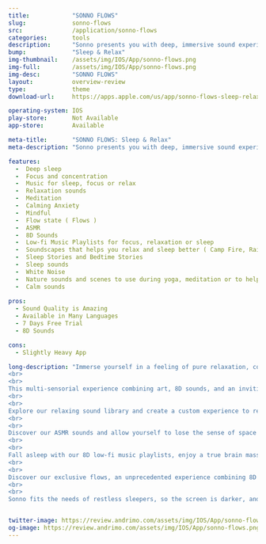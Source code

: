 ```yaml
---
title:            "SONNO FLOWS"
slug:             sonno-flows
src:              /application/sonno-flows
categories:       tools
description:      "Sonno presents you with deep, immersive sound experiences."
bump:             "Sleep & Relax"
img-thumbnail:    /assets/img/IOS/App/sonno-flows.png
img-full:         /assets/img/IOS/App/sonno-flows.png
img-desc:         "SONNO FLOWS"
layout:           overview-review
type:             theme
download-url:     https://apps.apple.com/us/app/sonno-flows-sleep-relax/id1484570125

operating-system: IOS
play-store:       Not Available
app-store:        Available

meta-title:       "SONNO FLOWS: Sleep & Relax"
meta-description: "Sonno presents you with deep, immersive sound experiences."

features:
  -  Deep sleep
  -  Focus and concentration
  -  Music for sleep, focus or relax
  -  Relaxation sounds
  -  Meditation
  -  Calming Anxiety
  -  Mindful
  -  Flow state ( Flows )
  -  ASMR
  -  8D Sounds
  -  Low-fi Music Playlists for focus, relaxation or sleep
  -  Soundscapes that helps you relax and sleep better ( Camp Fire, Rain, Waves, Forest, and Others)
  -  Sleep Stories and Bedtime Stories
  -  Sleep sounds
  -  White Noise
  -  Nature sounds and scenes to use during yoga, meditation or to help you sleep better
  -  Calm sounds
  
pros:
  - Sound Quality is Amazing
  - Available in Many Languages
  - 7 Days Free Trial 
  - 8D Sounds

cons:
  - Slightly Heavy App

long-description: "Immerse yourself in a feeling of pure relaxation, complete involvement, and enjoyment while entering a true flow state.
<br>
<br>
This multi-sensorial experience combining art, 8D sounds, and an inviting environment, is the first of its kind.
<br>
<br>
Explore our relaxing sound library and create a custom experience to relax, sleep, or improve focus.
<br>
<br>
Discover our ASMR sounds and allow yourself to lose the sense of space and time.
<br>
<br>
Fall asleep with our 8D low-fi music playlists, enjoy a true brain massage and wake up refreshed.
<br>
<br>
Discover our exclusive flows, an unprecedented experience combining 8D sounds in a story that transports you into an immersive atmosphere.
<br>
<br>
Sonno fits the needs of restless sleepers, so the screen is darker, and the buttons are easy to find. It's perfect whether you have trouble falling asleep or you wake up in the middle of the night."


twitter-image: https://review.andrimo.com/assets/img/IOS/App/sonno-flows.png
og-image: https://review.andrimo.com/assets/img/IOS/App/sonno-flows.png
---
```

